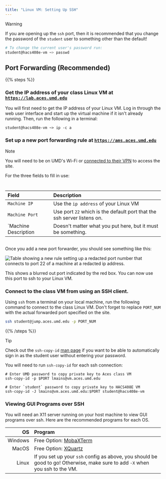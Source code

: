 ```yaml
---
title: "Linux VM: Setting Up SSH"
---
```


> [!WARNING]
>
> If you are opening up the `ssh` port, then it is recommended that you change
> the password of the `student` user to something other than the default!
>
> ```sh {filename=Bash}
> # To change the current user's password run:
> student@hacs408e-vm ~> passwd
> ```

## Port Forwarding (Recommended)

{{% steps %}}

### Get the IP address of your class Linux VM at [`https://lab.aces.umd.edu`](https://lab.aces.umd.edu)

You will first need to get the IP address of your Linux VM. Log in through the
web user interface and start up the virtual machine if it isn't already running.
Then, run the following in a terminal:

```{filename=Shell}
student@hacs408e-vm ~> ip -c a
```

### Set up a new port forwarding rule at [`https://ams.aces.umd.edu`](https://ams.aces.umd.edu/user/port_forwarding)

> [!NOTE]
> You will need to be on UMD's Wi-Fi or
> [connected to their VPN](https://itsupport.umd.edu/itsupport?id=kb_article_view&sysparm_article=KB0016076)
> to access the site.

For the three fields to fill in use:

<div style='margin-top: 1.5rem; display: flex; justify-content: center; align-content: center;'>

| Field                | Description                                                             |
| :------------------- | :---------------------------------------------------------------------- |
| `Machine IP`         | Use the `ip address` of your Linux VM                                   |
| `Machine Port`       | Use port `22` which is the default port that the ssh server listens on. |
| `Machine Description | Doesn't matter what you put here, but it must be something.             |

</div>

Once you add a new port forwarder, you should see something like this:

![](./port_forward_ssh.png "Table showing a new rule setting up a redacted port number that connects to port 22 of a machine at a redacted ip address.")

This shows a blurred out port indicated by the red box. You can now use this
port to ssh to your Linux VM.

### Connect to the class VM from using an SSH client.

Using `ssh` from a terminal on your local machine, run the following command to
connect to the class Linux VM. Don't forget to replace `PORT_NUM` with the
actual forwarded port specified on the site.

```sh {filename=Shell}
ssh student@jump.aces.umd.edu -p PORT_NUM
```

{{% /steps %}}

> [!TIP]
> Check out the `ssh-copy-id`
> [man page](https://man7.org/linux/man-pages/man1/ssh-copy-id.1.html) if you
> want to be able to automatically sign in as the student user without entering
> your password.
>
> You will need to run `ssh-copy-id` for each ssh connection:
>
> ```shell
> # Enter UMD password to copy private key to Aces class VM
> ssh-copy-id -p $PORT lmains@vm.aces.umd.edu
>
> # Enter `student` password to copy private key to HACS408E VM
> ssh-copy-id -J lmains@vm.aces.umd.edu:$PORT student@hacs408e-vm
> ```

### Viewing GUI Programs over SSH

You will need an X11 server running on your host machine to view GUI programs
over ssh. Here are the recommended programs for each OS.

|      OS | Program                                                                                                                      |
| ------: | :--------------------------------------------------------------------------------------------------------------------------- |
| Windows | Free Option: [MobaXTerm](https://mobaxterm.mobatek.net/)                                                                     |
|   MacOS | Free Option: [XQuartz](https://www.xquartz.org/)                                                                             |
|   Linux | If you set up your `ssh` config as above, you should be good to go! Otherwise, make sure to add `-X` when you ssh to the VM. |
